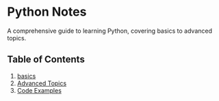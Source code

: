 # Python Notes
A comprehensive guide to learning Python, covering basics to advanced topics.

## Table of Contents
1. [basics](basics./readme.md)
2. [Advanced Topics](Advanced/README.md)
3. [Code Examples](Code-Examples/)
